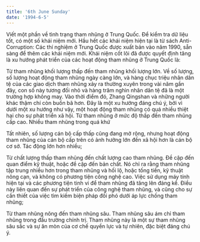 ```yaml
---
title: '6th June Sunday'
date: '1994-6-5'
---
```


Viết một phần về tình trạng tham nhũng ở Trung Quốc. Để kiểm tra dữ liệu tốt, có một số khái niệm mới. Hầu hết các khái niệm hiện tại là từ sách Anti-Corruption: Các thí nghiệm ở Trung Quốc được xuất bản vào năm 1990, sẵn sàng để thêm các khái niệm mới. Khái niệm cốt lõi đã được quyết định tăng là xu hướng phát triển của các hoạt động tham nhũng ở Trung Quốc là:

Từ tham nhũng khối lượng thấp đến tham nhũng khối lượng lớn. Về số lượng, số lượng hoạt động tham nhũng ngày càng lớn, và hàng chục triệu nhân dân tệ của các giao dịch tham nhũng xảy ra thường xuyên trong vài năm gần đây, con số này tương đối nhỏ và hàng trăm nghìn nhân dân tệ đã là một trường hợp không may. Vào thời điểm đó, Zhang Qingshan và những người khác thậm chí còn buồn bã hơn. Đây là một xu hướng đáng chú ý, bởi vì dưới một xu hướng như vậy, một hoạt động tham nhũng có quá nhiều thiệt hại cho sự phát triển xã hội. Từ tham nhũng ở mức độ thấp đến tham nhũng cấp cao. Nhiều tham nhũng trong quá khứ

Tất nhiên, số lượng cán bộ cấp thấp cũng đang mở rộng, nhưng hoạt động tham nhũng của cán bộ cấp trên có ảnh hưởng lớn đến xã hội hơn là cán bộ cơ sở. Tác động lớn hơn nhiều;

Từ chất lượng thấp tham nhũng đến chất lượng cao tham nhũng. Đề cập đến quan điểm kỹ thuật, hoặc đề cập đến bản chất. Nó chỉ ra rằng tham nhũng tập trung nhiều hơn trong tham nhũng và hối lộ, hoặc tống tiền, kỹ thuật nông cạn, và không có phương tiện công nghệ cao. Việc sử dụng máy tính hiện tại và các phương tiện tinh vi để tham nhũng đã tăng lên đáng kể. Điều này liên quan đến sự phát triển của công nghệ tham nhũng, và cũng cho sự cần thiết của việc tìm kiếm biện pháp đối phó dưới áp lực chống tham nhũng;

Từ tham nhũng nông đến tham nhũng sâu. Tham nhũng sâu ám chỉ tham nhũng trong đấu trường chính trị. Tham nhũng này là một sự tham nhũng sâu sắc và sự ăn mòn của cơ chế quyền lực và tự nhiên, đặc biệt đáng chú ý.

